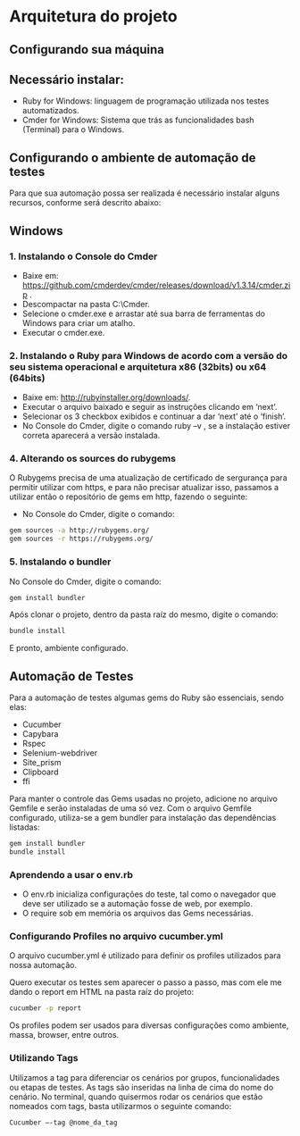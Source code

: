 <h1>Arquitetura do projeto</h1>

Configurando sua máquina
-------------------------
Necessário instalar:
-----------------------

*	Ruby for Windows: linguagem de programação utilizada nos testes automatizados.
*	Cmder for Windows: Sistema que trás as funcionalidades bash (Terminal) para o Windows.

Configurando o ambiente de automação de testes
------------------------------------------------------------

Para que sua automação possa ser realizada é necessário instalar alguns recursos, conforme será descrito abaixo:

Windows
--------

<h3>1. Instalando o Console do Cmder</h3>

*	Baixe em: <https://github.com/cmderdev/cmder/releases/download/v1.3.14/cmder.zip> .
*	Descompactar na pasta C:\Cmder.
*	Selecione o cmder.exe e arrastar até sua barra de ferramentas do Windows para criar um atalho.
*	Executar o cmder.exe.

<h3>2. Instalando o Ruby para Windows de acordo com a versão do seu sistema operacional e arquitetura x86 (32bits) ou x64 (64bits)</h3>

*	Baixe em: <http://rubyinstaller.org/downloads/>.
*	Executar o arquivo baixado e seguir as instruções clicando em ‘next’.
* 	Selecionar os 3 checkbox exibidos e continuar a dar ‘next’ até o ‘finish’.
*	No Console do Cmder, digite o comando ruby –v , se a instalação estiver correta aparecerá a versão instalada.

<h3>4. Alterando os sources do rubygems</h3>

O Rubygems precisa de uma atualização de certificado de sergurança para permitir utilizar com https,
e para não precisar atualizar isso, passamos a utilizar então o repositório de gems em http, fazendo o
seguinte:
*	No Console do Cmder, digite o comando:
```bash
gem sources -a http://rubygems.org/
gem sources -r https://rubygems.org/
```

<h3>5. Instalando o bundler</h3>

No Console do Cmder, digite o comando:
```bash
gem install bundler
```

Após clonar o projeto, dentro da pasta raíz do mesmo, digite o comando:
```bash
bundle install
```

E pronto, ambiente configurado.


Automação de Testes
--------------------

Para a automação de testes algumas gems do Ruby são essenciais, sendo elas:
*	Cucumber
*	Capybara
*	Rspec
*	Selenium-webdriver
*	Site_prism
*	Clipboard
*	ffi

Para manter o controle das Gems usadas no projeto, adicione no arquivo Gemfile e serão instaladas de uma só vez.
Com o arquivo Gemfile configurado, utiliza-se a gem bundler para instalação das dependências listadas:
```bash
gem install bundler
bundle install
```

<h3>Aprendendo a usar o env.rb</h3>

*	O env.rb inicializa configurações do teste, tal como o navegador que deve ser utilizado se a automação fosse de web, por exemplo.
*	O require sob em memória os arquivos das Gems necessárias.

<h3>Configurando Profiles no arquivo cucumber.yml</h3>

O arquivo cucumber.yml é utilizado para definir os profiles utilizados para nossa automação.

Quero executar os testes sem aparecer o passo a passo, mas com ele me dando o report em HTML na pasta raíz do projeto:

````bash
cucumber -p report
````

Os profiles podem ser usados para diversas configurações como ambiente, massa, browser, entre outros.


<h3>Utilizando Tags</h3>

Utilizamos a tag para diferenciar os cenários por grupos, funcionalidades ou etapas de testes. As tags são inseridas na linha de cima do nome do cenário.
No terminal, quando quisermos rodar os cenários que estão nomeados com tags, basta utilizarmos o seguinte comando:

````bash
Cucumber –-tag @nome_da_tag
````
